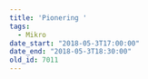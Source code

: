 ```yaml
---
title: 'Pionering '
tags:
  - Mikro
date_start: "2018-05-3T17:00:00"
date_end: "2018-05-3T18:30:00"
old_id: 7011
---
```

